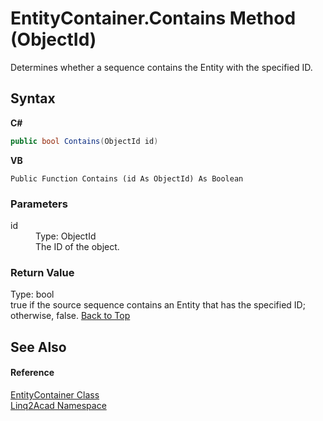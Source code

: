 # EntityContainer.Contains Method (ObjectId)
 

Determines whether a sequence contains the Entity with the specified ID.

## Syntax

**C#**<br />
``` C#
public bool Contains(ObjectId id)
```

**VB**<br />
``` VB
Public Function Contains (id As ObjectId) As Boolean
```


### Parameters
<dl><dt>id</dt><dd>Type: ObjectId<br />The ID of the object.</dd></dl>

### Return Value
Type: bool<br />true if the source sequence contains an Entity that has the specified ID; otherwise, false.
<a href="#EntityContainerContains-Method-ObjectId">Back to Top</a>

## See Also


#### Reference
<a href="T_Linq2Acad_EntityContainer.md#EntityContainer-Class">EntityContainer Class</a><br /><a href="N_Linq2Acad.md#Linq2Acad-Namespace">Linq2Acad Namespace</a><br />
